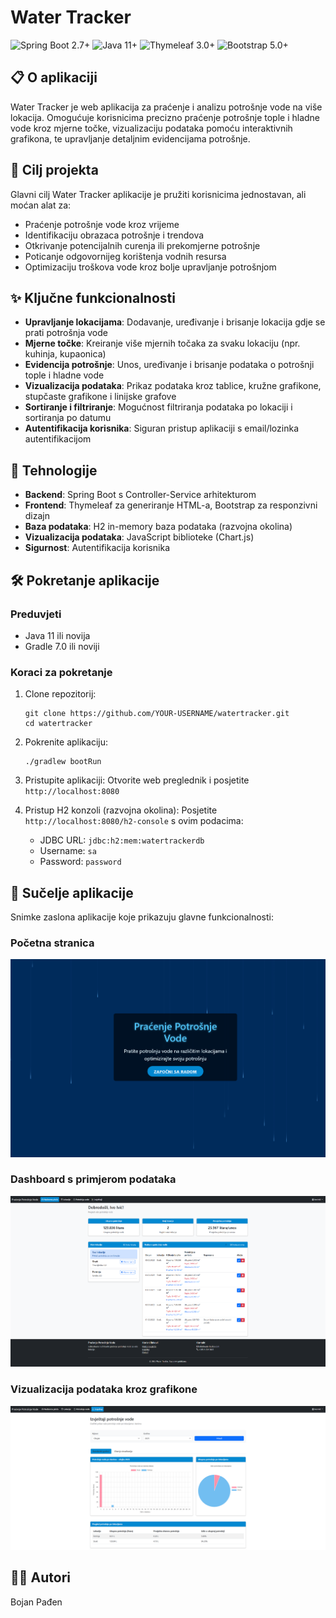# Water Tracker

<img src="https://img.shields.io/badge/Spring%20Boot-2.7+-green.svg" alt="Spring Boot 2.7+"/> <img src="https://img.shields.io/badge/Java-11+-blue.svg" alt="Java 11+"/> <img src="https://img.shields.io/badge/Thymeleaf-3.0+-brightgreen.svg" alt="Thymeleaf 3.0+"/> <img src="https://img.shields.io/badge/Bootstrap-5.0+-purple.svg" alt="Bootstrap 5.0+"/>

## 📋 O aplikaciji

Water Tracker je web aplikacija za praćenje i analizu potrošnje vode na više lokacija. Omogućuje korisnicima precizno praćenje potrošnje tople i hladne vode kroz mjerne točke, vizualizaciju podataka pomoću interaktivnih grafikona, te upravljanje detaljnim evidencijama potrošnje.

## 🎯 Cilj projekta

Glavni cilj Water Tracker aplikacije je pružiti korisnicima jednostavan, ali moćan alat za:
- Praćenje potrošnje vode kroz vrijeme
- Identifikaciju obrazaca potrošnje i trendova
- Otkrivanje potencijalnih curenja ili prekomjerne potrošnje
- Poticanje odgovornijeg korištenja vodnih resursa
- Optimizaciju troškova vode kroz bolje upravljanje potrošnjom

## ✨ Ključne funkcionalnosti

- **Upravljanje lokacijama**: Dodavanje, uređivanje i brisanje lokacija gdje se prati potrošnja vode
- **Mjerne točke**: Kreiranje više mjernih točaka za svaku lokaciju (npr. kuhinja, kupaonica)
- **Evidencija potrošnje**: Unos, uređivanje i brisanje podataka o potrošnji tople i hladne vode
- **Vizualizacija podataka**: Prikaz podataka kroz tablice, kružne grafikone, stupčaste grafikone i linijske grafove
- **Sortiranje i filtriranje**: Mogućnost filtriranja podataka po lokaciji i sortiranja po datumu
- **Autentifikacija korisnika**: Siguran pristup aplikaciji s email/lozinka autentifikacijom

## 🚀 Tehnologije

- **Backend**: Spring Boot s Controller-Service arhitekturom
- **Frontend**: Thymeleaf za generiranje HTML-a, Bootstrap za responzivni dizajn
- **Baza podataka**: H2 in-memory baza podataka (razvojna okolina)
- **Vizualizacija podataka**: JavaScript biblioteke (Chart.js)
- **Sigurnost**: Autentifikacija korisnika

## 🛠️ Pokretanje aplikacije

### Preduvjeti
- Java 11 ili novija
- Gradle 7.0 ili noviji

### Koraci za pokretanje
1. Clone repozitorij:
   ```
   git clone https://github.com/YOUR-USERNAME/watertracker.git
   cd watertracker
   ```

2. Pokrenite aplikaciju:
   ```
   ./gradlew bootRun
   ```

3. Pristupite aplikaciji:
   Otvorite web preglednik i posjetite `http://localhost:8080`

4. Pristup H2 konzoli (razvojna okolina):
   Posjetite `http://localhost:8080/h2-console` s ovim podacima:
   - JDBC URL: `jdbc:h2:mem:watertrackerdb`
   - Username: `sa`
   - Password: `password`

## 📸 Sučelje aplikacije

Snimke zaslona aplikacije koje prikazuju glavne funkcionalnosti:

### Početna stranica
![Početna stranica](src/main/resources/static/img/index_img.png)

### Dashboard s primjerom podataka
![Dashboard](src/main/resources/static/img/dashboard.png)

### Vizualizacija podataka kroz grafikone
![Grafikoni](src/main/resources/static/img/pie-scale-graf.png)

## 👨‍💻 Autori

Bojan Pađen
